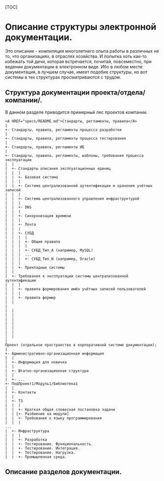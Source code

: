 [TOC]

Описание структуры электронной документации.
============================================

Это описание - компиляция многолетнего опыта работы в различных не то, что организациях, в отраслях хозяйства. И попытка хоть как-то избежать той дичи, которая встречается, почитай, повсеместно, при ведении документации в электронном виде. Ибо в любом месте документация, в лучшем случае, имеет подобие структуры, но вот системы в тех структурах просматриваются с трудом.

Структура документации проекта/отдела/компании/.
------------------------------------------------

В данном разделе приводится примерный лес проектов компании.

```
<A HREF="specs/README.md">Стандарты, регламенты, правила</A>
|
+- Стандарты, правила, регламенты процесса разработки
|
+- Стандарты, правила, регламенты процесса тестирования
|
+- Стандарты, правила, регламенты ИБ
|
+- Стандарты, правила, регламенты, шаблоны, требования процесса эксплуатации
|  |
|  +- Стандарты описания эксплуатационных единиц
|  |  |
|  |  +- Базовая система
|  |  |
|  |  +- Система централизованной аутентификации и хранения учётных записей
|  |  |
|  |  +- Система централизованного управления инфраструктурой
|  |  |
|  |  +- DNS
|  |  |
|  |  +- Синхронизация времени
|  |  |
|  |  +- Почта
|  |  |
|  |  +- СУБД
|  |  |  |
|  |  |  +- Общие правила
|  |  |  |
|  |  |  +- СУБД_Тип_A (например, MySQL)
|  |  |  ...
|  |  |  +- СУБД_Тип_N (например, Oracle)
|  |  | 
|  |  +- Прикладные системы
|  |
|  +- Требования к эксплуатации системы централизованной аутентификации 
|  |  | 
|  |  +- правила формирования имён учётных записей пользователей
|  |  | 
|  |  +- правила формир
|  |
| 
|  |
|  |
|  |
|  |
|  |
|  |
|  |
| 
Проект (отдельное пространство в корпоративной системе документации);
|
+- Административно-организационная информация
|  |
|  +- Информация для новичка
|  |
|  +- Штатно-организационная структура
|  |
|  +- ...
+- ПодПроект1/Модуль1/Библиотека1
|  |
|  +- Контакты
|  |
|  +- ТЗ
|  |  |
|  |  +- Краткая общая словесная постановка задачи
|  | [+- Разбиение на модули]
|  |  +- Требования к языку программирования
|  |  |
...
|  +- Инфраструктура
|  |  |
|  |  +- Разработка
|  |  +- Тестирование. Функциональность.
|  |  +- Тестирование. Интеграция.
|  |  +- Тестирование. Нагрузка.
|  |  +- Промышленная среда.
 ```  

Описание разделов документации.
-------------------------------
